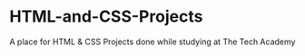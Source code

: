 # HTML-and-CSS-Projects
A place for HTML &amp; CSS Projects done while studying at The Tech Academy
